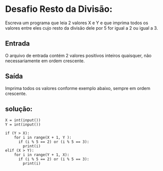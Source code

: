 # Desafio Resto da Divisão:
Escreva um programa que leia 2 valores X e Y e que imprima todos os valores entre eles cujo resto da divisão dele por 5 for igual a 2 ou igual a 3.

## Entrada
O arquivo de entrada contém 2 valores positivos inteiros quaisquer, não necessariamente em ordem crescente.

## Saída
Imprima todos os valores conforme exemplo abaixo, sempre em ordem crescente.
 
## solução:
```
X = int(input())  
Y = int(input())  

if (Y > X):  
    for i in range(X + 1, Y ):  
      if (i % 5 == 2) or (i % 5 == 3):  
        print(i)  
elif (X > Y):  
    for i in range(Y + 1, X):  
      if (i % 5 == 2) or (i % 5 == 3):  
        print(i)  

```
